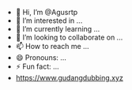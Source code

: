 - 👋 Hi, I’m @Agusrtp
- 👀 I’m interested in ...
- 🌱 I’m currently learning ...
- 💞️ I’m looking to collaborate on ...
- 📫 How to reach me ...
- 😄 Pronouns: ...
- ⚡ Fun fact: ...
- https://www.gudangdubbing.xyz
<!---
Agusrtp/Agusrtp is a ✨ special ✨ repository because its `README.md` (this file) appears on your GitHub profile.
You can click the Preview link to take a look at your changes.
--->
